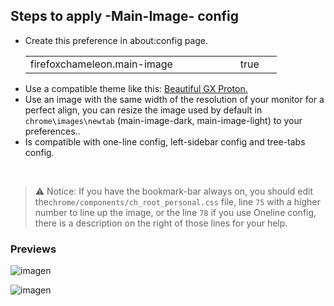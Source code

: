 ## Steps to apply -Main-Image- config

<ul><li>Create this preference in about:config page.</li>  
  <table><tr>
    <td width="320px">firefoxchameleon.main-image</td>
    <td width="50px">true</td></tr>
  </table>
<li>Use a compatible theme like this: <a href="https://addons.mozilla.org/es/firefox/addon/beautiful-opera-gx-proton/">Beautiful GX Proton.</a></li>
<li>Use an image with the same width of the resolution of your monitor for a perfect align, you can resize the image used by default in <code>chrome\images\newtab</code> (main-image-dark, main-image-light) to your preferences..</li><li>Is compatible with one-line config, left-sidebar config and tree-tabs config.</li></ul></br>

> <p>⚠ Notice: If you have the bookmark-bar always on, you should edit the<code>chrome/components/ch_root_personal.css</code> file, line <code>75</code> with a higher number to line up the image, or the line <code>78</code> if you use Oneline config, there is a description on the right of those lines for your help.</p>

### Previews

![imagen](https://github.com/Godiesc/Chameleons-Beauty/assets/22057609/4eb6b153-fb0d-45df-9bf0-4f2c78d8f2fe)

![imagen](https://github.com/Godiesc/Chameleons-Beauty/assets/22057609/642a7fd2-73b7-4d08-a266-8d4583df45b7)

